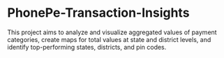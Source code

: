 # PhonePe-Transaction-Insights
This project aims to analyze and visualize aggregated values of payment categories, create maps for total values at state and district levels, and identify top-performing states, districts, and pin codes.

